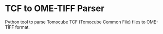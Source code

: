 # TCF to OME-TIFF Parser
Python tool to parse Tomocube TCF (Tomocube Common File) files to OME-TIFF format.
